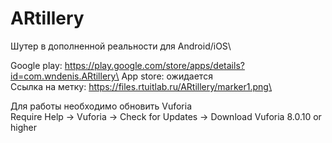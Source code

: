 # ARtillery
Шутер в дополненной реальности для Android/iOS\

Google play: https://play.google.com/store/apps/details?id=com.wndenis.ARtillery\
App store: ожидается\
Ссылка на метку: https://files.rtuitlab.ru/ARtillery/marker1.png\

Для работы необходимо обновить Vuforia\
Require Help -> Vuforia -> Check for Updates -> Download Vuforia 8.0.10 or higher 
